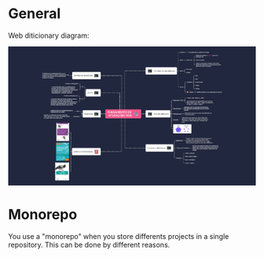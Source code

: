 # General

Web diticionary diagram:

![web ditctionary](images/web-dictionary.webp)


# Monorepo

You use a "monorepo" when you store differents projects in a single repository. This can be done by different reasons.
